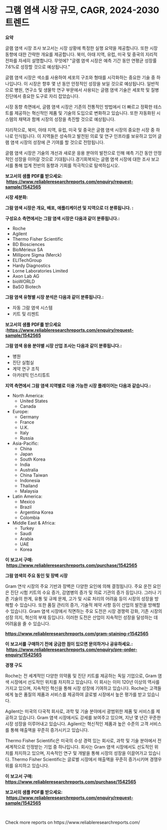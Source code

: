 <p><h1>그램 염색 시장 규모, CAGR, 2024-2030 트렌드</h1></p><p><strong>요약</strong></p>
<p><p>글램 염색 시장 조사 보고서는 시장 상황에 특정한 실행 요약을 제공합니다. 또한 시장 동향에 대한 간략한 개요를 제공합니다. 북미, 아태 지역, 유럽, 미국 및 중국의 지리적 전파를 자세히 설명합니다. 무엇에? "글램 염색 시장은 예측 기간 동안 연평균 성장률 7.6%로 성장할 것으로 예상됩니다."</p><p>글램 염색 시장은 색소를 사용하여 세포의 구조와 형태를 시각화하는 중요한 기술 중 하나입니다. 이 시장은 향후 몇 년 동안 안정적인 성장을 보일 것으로 예상됩니다. 일반적으로 병원, 연구소 및 생물학 연구 부문에서 사용되는 글램 염색 기술은 세포학 및 질병 진단에서 중요한 도구로 자리 잡았습니다.</p><p>시장 동향 측면에서, 글램 염색 시장은 기존의 전통적인 방법에서 더 빠르고 정확한 테스트를 제공하는 혁신적인 제품 및 기술의 도입으로 변화하고 있습니다. 또한 자동화된 시스템의 채택과 함께 시장의 성장을 촉진할 것으로 예상됩니다.</p><p>지리적으로, 북미, 아태 지역, 유럽, 미국 및 중국은 글램 염색 시장의 중요한 시장 중 하나로 인식됩니다. 이 지역들은 성숙하고 발전된 의료 및 연구 인프라를 보유하고 있어 글램 염색 시장의 성장에 큰 기여를 할 것으로 전망됩니다.</p><p>글램 염색 시장은 기술의 개선과 새로운 응용 분야의 발전으로 인해 예측 기간 동안 안정적인 성장을 이어갈 것으로 기대됩니다.경기회복되는 글램 염색 시장에 대한 조사 보고서를 통해 업계 전반의 동향과 기회를 적극적으로 탐색하십시오.</p></p>
<p><strong>보고서의 샘플 PDF를 받으세요: &nbsp;<a href="https://www.reliableresearchreports.com/enquiry/request-sample/1542565">https://www.reliableresearchreports.com/enquiry/request-sample/1542565</a></strong></p>
<p><strong>시장 세분화:</strong></p>
<p><strong> 그람 염색 시장은 개요, 배포, 애플리케이션 및 지역으로 더 분류됩니다. :</strong></p>
<p><strong>구성요소 측면에서는 그람 염색 시장은 다음과 같이 분류됩니다.:</strong></p>
<p><ul><li>Roche</li><li>Agilent</li><li>Thermo Fisher Scientific</li><li>BD Biosciences</li><li>BioMérieux SA</li><li>Millipore Sigma (Merck)</li><li>ELITechGroup</li><li>Hardy Diagnostics</li><li>Lorne Laboratories Limited</li><li>Axon Lab AG</li><li>bioWORLD</li><li>BaSO Biotech</li></ul></p>
<p><strong> 그람 염색 유형별 시장 분석은 다음과 같이 분류됩니다.:</strong></p>
<p><ul><li>자동 그람 염색 시스템</li><li>키트 및 리젠트</li></ul></p>
<p><strong>보고서의 샘플 PDF를 받으세요 :<a href="https://www.reliableresearchreports.com/enquiry/request-sample/1542565">https://www.reliableresearchreports.com/enquiry/request-sample/1542565</a></strong></p>
<p><strong> 그람 염색 응용 분야별 시장 산업 조사는 다음과 같이 분류됩니다.:</strong></p>
<p><ul><li>병원</li><li>진단 실험실</li><li>계약 연구 조직</li><li>아카데믹 인스티튜트</li></ul></p>
<p><strong>지역 측면에서 그람 염색 지역별로 이용 가능한 시장 플레이어는 다음과 같습니다.:</strong></p>
<p><ul>
    <li>
        North America:
        <ul>
            <li>United States</li>
            <li>Canada</li>
        </ul>
    </li>
    <li>
        Europe:
        <ul>
            <li>Germany</li>
            <li>France</li>
            <li>U.K.</li>
            <li>Italy</li>
            <li>Russia</li>
        </ul>
    </li>
    <li>
        Asia-Pacific:
        <ul>
            <li>China</li>
            <li>Japan</li>
            <li>South Korea</li>
            <li>India</li>
            <li>Australia</li>
            <li>China Taiwan</li>
            <li>Indonesia</li>
            <li>Thailand</li>
            <li>Malaysia</li>
        </ul>
    </li>
    <li>
        Latin America:
        <ul>
            <li>Mexico</li>
            <li>Brazil</li>
            <li>Argentina Korea</li>
            <li>Colombia</li>
        </ul>
    </li>
    <li>
        Middle East & Africa:
        <ul>
            <li>Turkey</li>
            <li>Saudi</li>
            <li>Arabia</li>
            <li>UAE</li>
            <li>Korea</li>
        </ul>
    </li>
    </ul></p>
<p><strong>이 보고서 구매: &nbsp;<a href="https://www.reliableresearchreports.com/purchase/1542565">https://www.reliableresearchreports.com/purchase/1542565</a></strong></p>
<p><strong>그람 염색의 주요 동인 및 장벽 시장</strong></p>
<p><p>Gram 연삭 시장의 주요 기반과 장벽은 다양한 요인에 의해 결정됩니다. 주요 운전 요인은 진단 시험 키트의 수요 증가, 감염병의 증가 및 의료 기관의 증가 등입니다. 그러나 기존 기술의 한계, 유통 및 규제 문제, 고가 및 시료 처리의 어려움 등이 시장의 성장을 방해할 수 있습니다. 또한 품질 관리의 증가, 기술적 제약 사항 등이 산업의 발전을 방해할 수 있습니다. Gram 염색 시장에서 직면하는 주요 도전은 시장 경쟁력 강화, 기존 시장의 성장 의지, 혁신의 부재 등입니다. 이러한 도전은 산업이 지속적인 성장을 달성하는 데 어려움을 줄 수 있습니다.</p></p>
<p><strong><a href="https://www.reliableresearchreports.com/gram-staining-r1542565">https://www.reliableresearchreports.com/gram-staining-r1542565</a></strong></p>
<p><strong>이 보고서를 구매하기 전에 궁금한 점이 있으면 문의하거나 공유하세요.: &nbsp;<a href="https://www.reliableresearchreports.com/enquiry/pre-order-enquiry/1542565">https://www.reliableresearchreports.com/enquiry/pre-order-enquiry/1542565</a></strong></p>
<p><strong>경쟁 구도</strong></p>
<p><p>Roche는 전 세계적인 다양한 의약품 및 진단 키트를 제공하는 독일 기업으로, Gram 염색 시장에서 선도적인 위치를 차지하고 있습니다. 이 회사는 이미 120년 이상의 역사를 가지고 있으며, 지속적인 혁신을 통해 시장 성장에 기여하고 있습니다. Roche는 고객들에게 높은 품질의 제품과 서비스를 제공하여 글로벌 시장에서 높은 평가를 받고 있습니다.</p><p>Agilent는 미국의 다국적 회사로, 과학 및 기술 분야에서 광범위한 제품 및 서비스를 제공하고 있습니다. Gram 염색 시장에서도 강세를 보여주고 있으며, 지난 몇 년간 꾸준한 시장 성장을 이루어내고 있습니다. Agilent는 혁신적인 제품과 높은 수준의 고객 서비스를 통해 매출액을 꾸준히 증가시키고 있습니다.</p><p>Thermo Fisher Scientific은 미국의 수상 경력 있는 회사로, 과학 및 기술 분야에서 전 세계적으로 인정받는 기업 중 하나입니다. 회사는 Gram 염색 시장에서도 선도적인 위치를 차지하고 있으며, 지속적인 연구 및 개발을 통해 시장의 성장을 이끌어가고 있습니다. Thermo Fisher Scientific는 글로벌 시장에서 매출액을 꾸준히 증가시키며 경쟁우위를 유지하고 있습니다.</p></p>
<p><strong>이 보고서 구매: &nbsp; <a href="https://www.reliableresearchreports.com/purchase/1542565">https://www.reliableresearchreports.com/purchase/1542565</a></strong></p>
<p><strong>보고서의 샘플 PDF를 받으세요: &nbsp;<a href="https://www.reliableresearchreports.com/enquiry/request-sample/1542565">https://www.reliableresearchreports.com/enquiry/request-sample/1542565</a></strong><strong></strong></p>
<p>&nbsp;</p>
<p>Check more reports on https://www.reliableresearchreports.com/</p>
